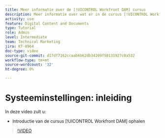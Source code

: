 ```yaml
---
title: Meer informatie over de [!UICONTROL Workfront DAM] cursus
description: Meer informatie over wat er in de cursus [!UICONTROL Workfront DAM] Beheerder, deel 1 System Setup (Systeeminstellingen) wordt behandeld.
activity: use
feature: Digital Content and Documents
type: Tutorial
role: Admin
level: Intermediate
team: Technical Marketing
jira: KT-8964
doc-type: video
source-git-commit: d17df7162ccaab6b62db34209f50131927c0a532
workflow-type: tm+mt
source-wordcount: '32'
ht-degree: 0%

---
```


# Systeeminstellingen: inleiding

In deze video zult u:

* Introductie van de cursus [!UICONTROL Workfront DAM] ophalen

>[!VIDEO](https://video.tv.adobe.com/v/335227/?quality=12&learn=on&enablevpops)

<!-- Learn more graphic & links to documentation articles
* Accessing help for Workfront DAM
* Workfront DAM within Workfront
-->
